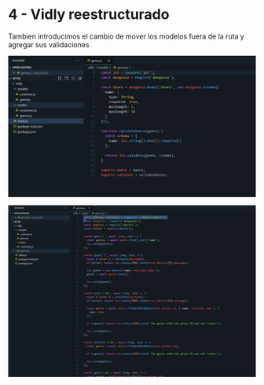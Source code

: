 # 4 - Vidly reestructurado

Tambien introducimos el cambio de mover los modelos fuera de la ruta y agregar sus validaciones

![](../../../.gitbook/assets/imagen%20%28555%29.png)

![](../../../.gitbook/assets/imagen%20%28547%29.png)

